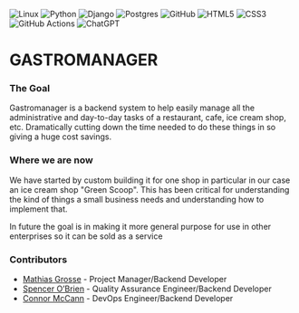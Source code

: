 ![Linux](https://img.shields.io/badge/Linux-FCC624?style=for-the-badge&logo=linux&logoColor=black)
![Python](https://img.shields.io/badge/python-3670A0?style=for-the-badge&logo=python&logoColor=ffdd54)
![Django](https://img.shields.io/badge/django-%23092E20.svg?style=for-the-badge&logo=django&logoColor=white)
![Postgres](https://img.shields.io/badge/postgres-%23316192.svg?style=for-the-badge&logo=postgresql&logoColor=white)
![GitHub](https://img.shields.io/badge/GitHub-100000?style=for-the-badge&logo=github&logoColor=white)
![HTML5](https://img.shields.io/badge/html5-%23E34F26.svg?style=for-the-badge&logo=html5&logoColor=white)
![CSS3](https://img.shields.io/badge/css3-%231572B6.svg?style=for-the-badge&logo=css3&logoColor=white)
![GitHub Actions](https://img.shields.io/badge/github%20actions-%232671E5.svg?style=for-the-badge&logo=githubactions&logoColor=white)
![ChatGPT](https://img.shields.io/badge/chatGPT-74aa9c?style=for-the-badge&logo=openai&logoColor=white)  

# GASTROMANAGER


### The Goal

Gastromanager is a backend system to help easily manage all the administrative and day-to-day tasks of a restaurant, cafe, ice cream shop, etc. Dramatically cutting down the time needed to do these things in so giving a huge cost savings.

### Where we are now 

We have started by custom building it for one shop in particular in our case an ice cream shop "Green Scoop". This has been critical for understanding the kind of things a small business needs and understanding how to implement that.

In future the goal is in making it more general purpose for use in other enterprises so it can be sold as a service 


### Contributors
- [Mathias Grosse](https://github.com/mathiasgrosse) - Project Manager/Backend Developer
- [Spencer O’Brien](https://github.com/Spencer-OBrien) - Quality Assurance Engineer/Backend Developer
- [Connor McCann](https://github.com/cmccann92) - DevOps Engineer/Backend Developer